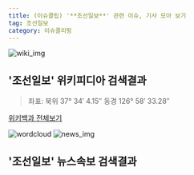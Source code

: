 ```yaml
---
title: (이슈클립) '**조선일보**' 관련 이슈, 기사 모아 보기
tag: 조선일보
category: 이슈클리핑
---
```

![wiki_img](https://user-images.githubusercontent.com/42597476/44503234-41136a80-a6d0-11e8-9071-6fc6418eafe4.png)
## **'**조선일보**'** 위키피디아 검색결과
>좌표: 북위 37° 34′ 4.15″ 동경 126° 58′ 33.28″

<a href="https://ko.wikipedia.org/wiki/조선일보" target="_blank">위키백과 전체보기</a>

![wordcloud](https://s3.ap-northeast-2.amazonaws.com/lyrics101-wordcloud/2018-09-26-1537926627.png)
![news_img](https://user-images.githubusercontent.com/42597476/44507050-1206f400-a6e4-11e8-8d98-7ffbfebb353f.png)
## **'**조선일보**'** 뉴스속보 검색결과

